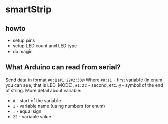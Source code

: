 # smartStrip

## howto
* setup pins
* setup LED count and LED type
* do magic

## What Arduino can read from serial?
Send data in format ```#0:11#1:22#2:33@```
Where `#0:11` - first variable (in enum you can see, that is LED_MODE), `#1:22` - second, etc. `@` - symbol of the end of string.
More detail about variable:
* `#` - start of the variable
* `1` - variable name (using numbers for enum)
* `:` - equal sign
* `22` - variable value